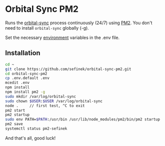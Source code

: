 # Orbital Sync PM2
Runs the [orbital-sync](https://github.com/mattwebbio/orbital-sync) process continuously (24/7) using [PM2](https://www.npmjs.com/package/pm2). You don't need to install `orbital-sync` globally (-g).

Set the necessary [environment](https://orbitalsync.com/CONFIG.html) variables in the .env file.

## Installation
```bash
cd ~
git clone https://github.com/sefinek/orbital-sync-pm2.git
cd orbital-sync-pm2
cp .env.default .env
mcedit .env
npm install
npm install pm2 -g
sudo mkdir /var/log/orbital-sync
sudo chown $USER:$USER /var/log/orbital-sync
node .     // first test, ^C to exit
pm2 start
pm2 startup
sudo env PATH=$PATH:/usr/bin /usr/lib/node_modules/pm2/bin/pm2 startup systemd -u $USER --hp $HOME
pm2 save
systemctl status pm2-sefinek
```

And that's all, good luck!